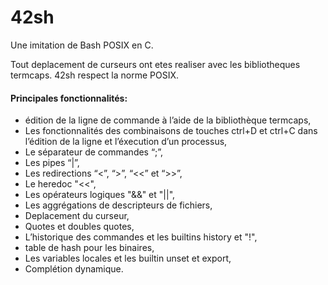 # 42sh

Une imitation de Bash POSIX en C.

Tout deplacement de curseurs ont etes realiser avec les bibliotheques termcaps.
42sh respect la norme POSIX.

#### Principales fonctionnalités:

- édition de la ligne de commande à l’aide de la bibliothèque termcaps,
- Les fonctionnalités des combinaisons de touches ctrl+D et ctrl+C dans l’édition de la ligne et l’éxecution d’un processus,
- Le séparateur de commandes “;”,
- Les pipes “|”,
- Les redirections “<”, “>”, “<<” et “>>”,
- Le heredoc "<<",
- Les opérateurs logiques "&&" et "||",
- Les aggrégations de descripteurs de fichiers,
- Deplacement du curseur,
- Quotes et doubles quotes,
- L’historique des commandes et les builtins history et "!",
- table de hash pour les binaires,
- Les variables locales et les builtin unset et export,
- Complétion dynamique.
